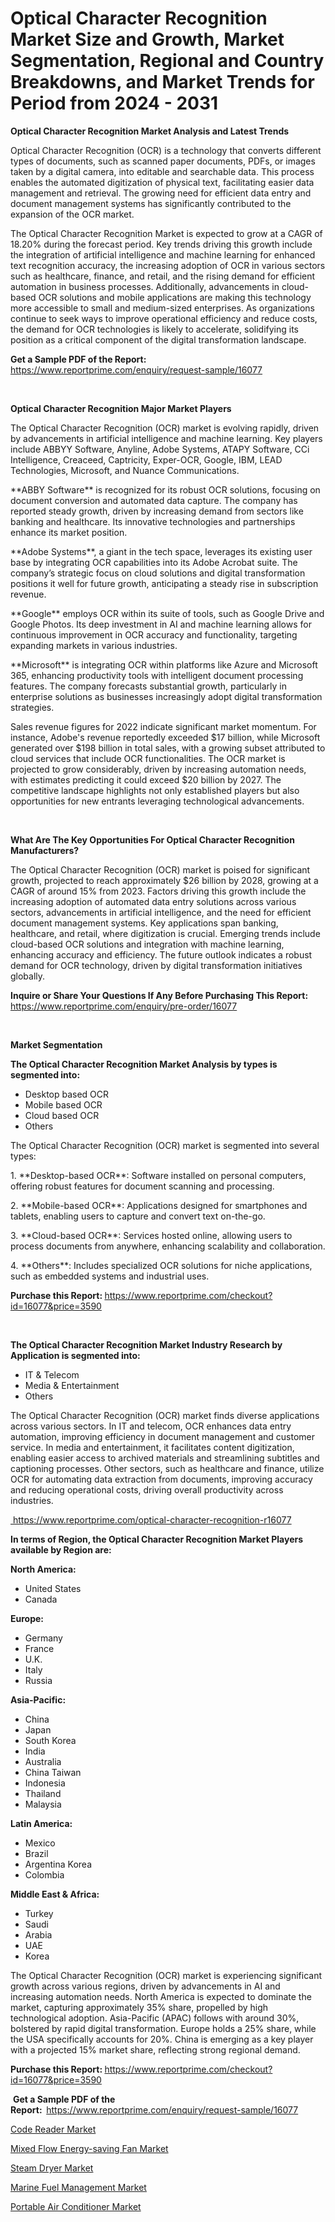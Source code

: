 <p><h1>Optical Character Recognition Market Size and Growth, Market Segmentation, Regional and Country Breakdowns, and Market Trends for Period from 2024 -  2031</h1></p><p><strong>Optical Character Recognition Market Analysis and Latest Trends</strong></p>
<p><p>Optical Character Recognition (OCR) is a technology that converts different types of documents, such as scanned paper documents, PDFs, or images taken by a digital camera, into editable and searchable data. This process enables the automated digitization of physical text, facilitating easier data management and retrieval. The growing need for efficient data entry and document management systems has significantly contributed to the expansion of the OCR market.</p><p>The Optical Character Recognition Market is expected to grow at a CAGR of 18.20% during the forecast period. Key trends driving this growth include the integration of artificial intelligence and machine learning for enhanced text recognition accuracy, the increasing adoption of OCR in various sectors such as healthcare, finance, and retail, and the rising demand for efficient automation in business processes. Additionally, advancements in cloud-based OCR solutions and mobile applications are making this technology more accessible to small and medium-sized enterprises. As organizations continue to seek ways to improve operational efficiency and reduce costs, the demand for OCR technologies is likely to accelerate, solidifying its position as a critical component of the digital transformation landscape.</p></p>
<p><strong>Get a Sample PDF of the Report:&nbsp;</strong> <a href="https://www.reportprime.com/enquiry/request-sample/16077?utm_campaign=102&utm_medium=2&utm_source=Github&utm_content=ia&utm_term=30112024&utm_id=optical-character-recognition">https://www.reportprime.com/enquiry/request-sample/16077</a></p>
<p>&nbsp;</p>
<p><strong>Optical Character Recognition Major Market Players</strong></p>
<p><p>The Optical Character Recognition (OCR) market is evolving rapidly, driven by advancements in artificial intelligence and machine learning. Key players include ABBYY Software, Anyline, Adobe Systems, ATAPY Software, CCi Intelligence, Creaceed, Captricity, Exper-OCR, Google, IBM, LEAD Technologies, Microsoft, and Nuance Communications.</p><p>**ABBY Software** is recognized for its robust OCR solutions, focusing on document conversion and automated data capture. The company has reported steady growth, driven by increasing demand from sectors like banking and healthcare. Its innovative technologies and partnerships enhance its market position.</p><p>**Adobe Systems**, a giant in the tech space, leverages its existing user base by integrating OCR capabilities into its Adobe Acrobat suite. The company’s strategic focus on cloud solutions and digital transformation positions it well for future growth, anticipating a steady rise in subscription revenue.</p><p>**Google** employs OCR within its suite of tools, such as Google Drive and Google Photos. Its deep investment in AI and machine learning allows for continuous improvement in OCR accuracy and functionality, targeting expanding markets in various industries. </p><p>**Microsoft** is integrating OCR within platforms like Azure and Microsoft 365, enhancing productivity tools with intelligent document processing features. The company forecasts substantial growth, particularly in enterprise solutions as businesses increasingly adopt digital transformation strategies.</p><p>Sales revenue figures for 2022 indicate significant market momentum. For instance, Adobe's revenue reportedly exceeded $17 billion, while Microsoft generated over $198 billion in total sales, with a growing subset attributed to cloud services that include OCR functionalities. The OCR market is projected to grow considerably, driven by increasing automation needs, with estimates predicting it could exceed $20 billion by 2027. The competitive landscape highlights not only established players but also opportunities for new entrants leveraging technological advancements.</p></p>
<p>&nbsp;</p>
<p><strong>What Are The Key Opportunities For Optical Character Recognition Manufacturers?</strong></p>
<p><p>The Optical Character Recognition (OCR) market is poised for significant growth, projected to reach approximately $26 billion by 2028, growing at a CAGR of around 15% from 2023. Factors driving this growth include the increasing adoption of automated data entry solutions across various sectors, advancements in artificial intelligence, and the need for efficient document management systems. Key applications span banking, healthcare, and retail, where digitization is crucial. Emerging trends include cloud-based OCR solutions and integration with machine learning, enhancing accuracy and efficiency. The future outlook indicates a robust demand for OCR technology, driven by digital transformation initiatives globally.</p></p>
<p><strong>Inquire or Share Your Questions If Any Before Purchasing This Report:</strong> <a href="https://www.reportprime.com/enquiry/pre-order/16077?utm_campaign=102&utm_medium=2&utm_source=Github&utm_content=ia&utm_term=30112024&utm_id=optical-character-recognition">https://www.reportprime.com/enquiry/pre-order/16077</a></p>
<p>&nbsp;</p>
<p><strong>Market Segmentation</strong></p>
<p><strong>The Optical Character Recognition Market Analysis by types is segmented into:</strong></p>
<p><ul><li>Desktop based OCR</li><li>Mobile based OCR</li><li>Cloud based OCR</li><li>Others</li></ul></p>
<p><p>The Optical Character Recognition (OCR) market is segmented into several types: </p><p>1. **Desktop-based OCR**: Software installed on personal computers, offering robust features for document scanning and processing. </p><p>2. **Mobile-based OCR**: Applications designed for smartphones and tablets, enabling users to capture and convert text on-the-go. </p><p>3. **Cloud-based OCR**: Services hosted online, allowing users to process documents from anywhere, enhancing scalability and collaboration. </p><p>4. **Others**: Includes specialized OCR solutions for niche applications, such as embedded systems and industrial uses.</p></p>
<p><strong>Purchase this Report:&nbsp;</strong><a href="https://www.reportprime.com/checkout?id=16077&price=3590&utm_campaign=102&utm_medium=2&utm_source=Github&utm_content=ia&utm_term=30112024&utm_id=optical-character-recognition">https://www.reportprime.com/checkout?id=16077&price=3590</a></p>
<p>&nbsp;</p>
<p><strong>The Optical Character Recognition Market Industry Research by Application is segmented into:</strong></p>
<p><ul><li>IT & Telecom</li><li>Media & Entertainment</li><li>Others</li></ul></p>
<p><p>The Optical Character Recognition (OCR) market finds diverse applications across various sectors. In IT and telecom, OCR enhances data entry automation, improving efficiency in document management and customer service. In media and entertainment, it facilitates content digitization, enabling easier access to archived materials and streamlining subtitles and captioning processes. Other sectors, such as healthcare and finance, utilize OCR for automating data extraction from documents, improving accuracy and reducing operational costs, driving overall productivity across industries.</p></p>
<p><a href="https://www.reportprime.com/optical-character-recognition-r16077?utm_campaign=102&utm_medium=2&utm_source=Github&utm_content=ia&utm_term=30112024&utm_id=optical-character-recognition">&nbsp;https://www.reportprime.com/optical-character-recognition-r16077</a></p>
<p><strong>In terms of Region, the Optical Character Recognition Market Players available by Region are:</strong></p>
<p>
    <p> <strong> North America: </strong>
        <ul>
            <li>United States</li>
            <li>Canada</li>
        </ul>
        </p> 
    <p> <strong> Europe: </strong>
        <ul>
            <li>Germany</li>
            <li>France</li>
            <li>U.K.</li>
            <li>Italy</li>
            <li>Russia</li>
        </ul>
        </p> 
    <p> <strong> Asia-Pacific: </strong>
        <ul>
            <li>China</li>
            <li>Japan</li>
            <li>South Korea</li>
            <li>India</li>
            <li>Australia</li>
            <li>China Taiwan</li>
            <li>Indonesia</li>
            <li>Thailand</li>
            <li>Malaysia</li>
        </ul>
        </p> 
    <p> <strong> Latin America: </strong>
        <ul>
            <li>Mexico</li>
            <li>Brazil</li>
            <li>Argentina Korea</li>
            <li>Colombia</li>
        </ul>
        </p> 
    <p> <strong> Middle East & Africa: </strong>
        <ul>
            <li>Turkey</li>
            <li>Saudi</li>
            <li>Arabia</li>
            <li>UAE</li>
            <li>Korea</li>
        </ul>
    </p>
    </p>
<p><p>The Optical Character Recognition (OCR) market is experiencing significant growth across various regions, driven by advancements in AI and increasing automation needs. North America is expected to dominate the market, capturing approximately 35% share, propelled by high technological adoption. Asia-Pacific (APAC) follows with around 30%, bolstered by rapid digital transformation. Europe holds a 25% share, while the USA specifically accounts for 20%. China is emerging as a key player with a projected 15% market share, reflecting strong regional demand.</p></p>
<p><strong>Purchase this Report: </strong><a href="https://www.reportprime.com/checkout?id=16077&price=3590&utm_campaign=102&utm_medium=2&utm_source=Github&utm_content=ia&utm_term=30112024&utm_id=optical-character-recognition">https://www.reportprime.com/checkout?id=16077&price=3590</a></p>
<p>&nbsp;<strong>Get a Sample PDF of the Report:&nbsp;&nbsp;</strong><a href="https://www.reportprime.com/enquiry/request-sample/16077?utm_campaign=102&utm_medium=2&utm_source=Github&utm_content=ia&utm_term=30112024&utm_id=optical-character-recognition">https://www.reportprime.com/enquiry/request-sample/16077</a></p>
<p><strong></strong></p>
<p><p><a href="https://issuu.com/reportprime-2/docs/code-reader-market-size-2030.pptx?utm_campaign=102&utm_medium=2&utm_source=Github&utm_content=ia&utm_term=30112024&utm_id=optical-character-recognition">Code Reader Market</a></p><p><a href="https://issuu.com/reportprime-2/docs/mixed-flow-energy-saving-fan-market-size-2030.pptx?utm_campaign=102&utm_medium=2&utm_source=Github&utm_content=ia&utm_term=30112024&utm_id=optical-character-recognition">Mixed Flow Energy-saving Fan Market</a></p><p><a href="https://www.linkedin.com/pulse/market-trends-steam-dryer-industry-current-size-share-forecast-gem3e?utm_campaign=102&utm_medium=2&utm_source=Github&utm_content=ia&utm_term=30112024&utm_id=optical-character-recognition">Steam Dryer Market</a></p><p><a href="https://github.com/FlorianWolf90/Market-Research-Report-List-1/blob/main/marine-fuel-management-market.md?utm_campaign=102&utm_medium=2&utm_source=Github&utm_content=ia&utm_term=30112024&utm_id=optical-character-recognition">Marine Fuel Management Market</a></p><p><a href="https://www.linkedin.com/pulse/portable-air-conditioner-market-industry-trends-forecast-period-0dkpe?utm_campaign=102&utm_medium=2&utm_source=Github&utm_content=ia&utm_term=30112024&utm_id=optical-character-recognition">Portable Air Conditioner Market</a></p></p>